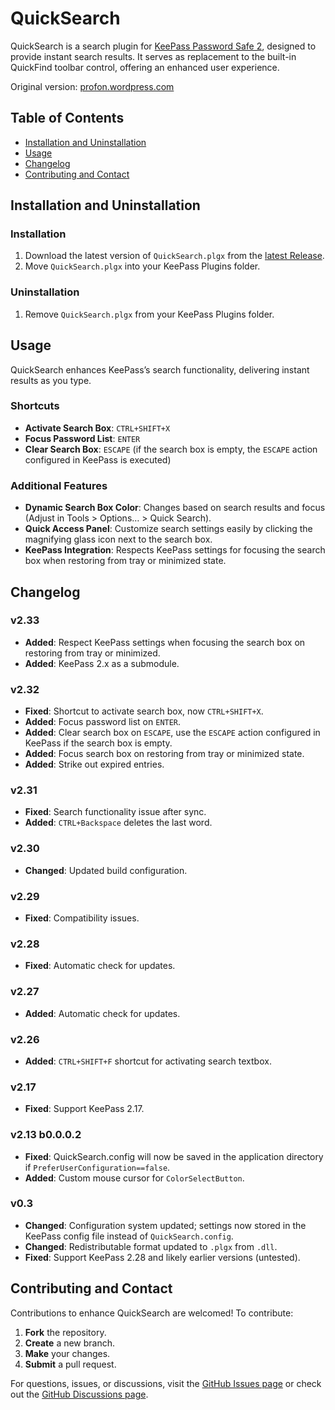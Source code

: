 # QuickSearch

QuickSearch is a search plugin for [KeePass Password Safe 2](http://www.KeePass.info), designed to provide instant search results. It serves as replacement to the built-in QuickFind toolbar control, offering an enhanced user experience.

Original version: [profon.wordpress.com](http://profon.wordpress.com/quicksearch/)

## Table of Contents

- [Installation and Uninstallation](#installation-and-uninstallation)
- [Usage](#usage)
- [Changelog](#changelog)
- [Contributing and Contact](#contributing-and-contact)

## Installation and Uninstallation

### Installation

1. Download the latest version of `QuickSearch.plgx` from the [latest Release](https://github.com/CennoxX/keepass-quicksearch/releases/latest).
2. Move `QuickSearch.plgx` into your KeePass Plugins folder.

### Uninstallation

1. Remove `QuickSearch.plgx` from your KeePass Plugins folder.

## Usage

QuickSearch enhances KeePass’s search functionality, delivering instant results as you type.

### Shortcuts

- **Activate Search Box**: `CTRL+SHIFT+X`
- **Focus Password List**: `ENTER`
- **Clear Search Box**: `ESCAPE` (if the search box is empty, the `ESCAPE` action configured in KeePass is executed)

### Additional Features

- **Dynamic Search Box Color**: Changes based on search results and focus (Adjust in Tools > Options… > Quick Search).
- **Quick Access Panel**: Customize search settings easily by clicking the magnifying glass icon next to the search box.
- **KeePass Integration**: Respects KeePass settings for focusing the search box when restoring from tray or minimized state.

## Changelog

### v2.33
- **Added**: Respect KeePass settings when focusing the search box on restoring from tray or minimized.
- **Added**: KeePass 2.x as a submodule.

### v2.32
- **Fixed**: Shortcut to activate search box, now `CTRL+SHIFT+X`.
- **Added**: Focus password list on `ENTER`.
- **Added**: Clear search box on `ESCAPE`, use the `ESCAPE` action configured in KeePass if the search box is empty.
- **Added**: Focus search box on restoring from tray or minimized state.
- **Added**: Strike out expired entries.

### v2.31
- **Fixed**: Search functionality issue after sync.
- **Added**: `CTRL+Backspace` deletes the last word.

### v2.30
- **Changed**: Updated build configuration.

### v2.29
- **Fixed**: Compatibility issues.

### v2.28
- **Fixed**: Automatic check for updates.

### v2.27
- **Added**: Automatic check for updates.

### v2.26
- **Added**: `CTRL+SHIFT+F` shortcut for activating search textbox.

### v2.17
- **Fixed**: Support KeePass 2.17.

### v2.13 b0.0.0.2
- **Fixed**:  QuickSearch.config will now be saved in the application directory if `PreferUserConfiguration==false`.
- **Added**: Custom mouse cursor for `ColorSelectButton`.

### v0.3
- **Changed**: Configuration system updated; settings now stored in the KeePass config file instead of `QuickSearch.config`.
- **Changed**: Redistributable format updated to `.plgx` from `.dll`.
- **Fixed**: Support KeePass 2.28 and likely earlier versions (untested).

## Contributing and Contact

Contributions to enhance QuickSearch are welcomed! To contribute:

1. **Fork** the repository.
2. **Create** a new branch.
3. **Make** your changes.
4. **Submit** a pull request.

For questions, issues, or discussions, visit the [GitHub Issues page](https://github.com/CennoxX/keepass-quicksearch/issues) or check out the [GitHub Discussions page](https://github.com/CennoxX/keepass-quicksearch/discussions).
